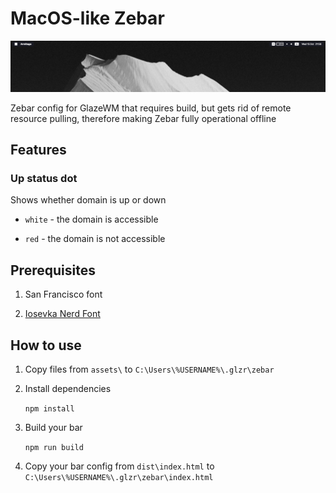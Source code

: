 # MacOS-like Zebar

![Showcase of a bar](./.repo/screenshot.png)

Zebar config for GlazeWM that requires build, but gets rid of remote resource pulling, therefore making Zebar fully operational offline

## Features

### Up status dot

Shows whether domain is up or down

- `white` - the domain is accessible

- `red` - the domain is not accessible

## Prerequisites 

1. San Francisco font

2. [Iosevka Nerd Font](https://www.nerdfonts.com/font-downloads)

## How to use

1. Copy files from `assets\` to `C:\Users\%USERNAME%\.glzr\zebar`

2. Install dependencies

    `npm install`

3. Build your bar

    `npm run build`

4. Copy your bar config from `dist\index.html` to `C:\Users\%USERNAME%\.glzr\zebar\index.html`
